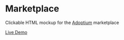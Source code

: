 # Marketplace
Clickable HTML mockup for the [Adoptium](https://adoptium.net) marketplace

[Live Demo](https://adoptium-marketplace.netlify.app/)
